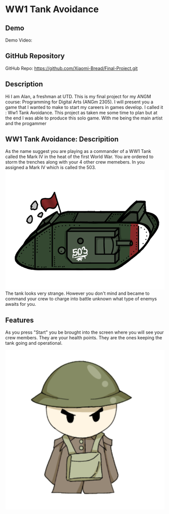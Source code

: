# WW1 Tank Avoidance

## Demo
Demo Video: <URL>

## GitHub Repository
GitHub Repo: https://github.com/Xiaomi-Bread/Final-Project.git

## Description
Hi I am Alan, a freshman at UTD. This is my final project for my ANGM course: Programming for Digital Arts (ANGm 2305). I will present you a game that I wanted to make to start my careers in games develop. I called it : Ww1 Tank Avoidance. This project as taken me some time to plan but at the end I was able to produce this solo game. With me being the main artist and the progammer

## WW1 Tank Avoidance: Descripition 
As the name suggest you are playing as a commander of a WW1 Tank called the Mark IV in the heat of the first World War. You are ordered to storm the trenches along with your 4 other crew memebers. In you assigned a Mark IV which is called the 503.
![TheMarkIV](WW1Tank.png)
The tank looks very strange. However you don't mind and became to command your crew to charge into battle unknown what type of enemys awaits for you. 

## Features
As you press "Start" you be brought into the screen where you will see your crew members. They are your health points. They are the ones keeping the tank going and operational. 

![Crew](heart.png)

